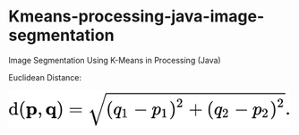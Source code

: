 # Kmeans-processing-java-image-segmentation
Image Segmentation Using K-Means in Processing (Java)

Euclidean Distance:

![](edistance.png)
